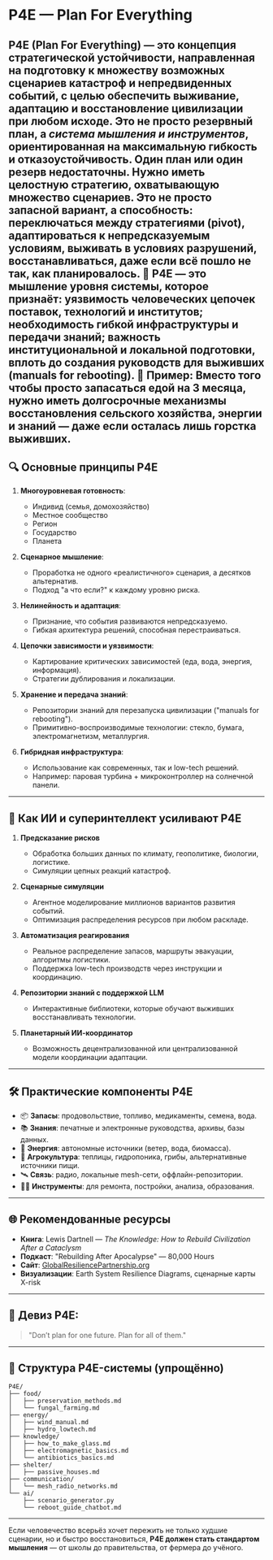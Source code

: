 # P4E — Plan For Everything

**P4E** (Plan For Everything) — это концепция стратегической устойчивости, направленная на подготовку к множеству возможных сценариев катастроф и непредвиденных событий, с целью обеспечить выживание, адаптацию и восстановление цивилизации при любом исходе. Это не просто резервный план, а *система мышления и инструментов*, ориентированная на максимальную гибкость и отказоустойчивость.
Один план или один резерв недостаточны. Нужно иметь целостную стратегию, охватывающую множество сценариев. Это не просто запасной вариант, а способность:
переключаться между стратегиями (pivot), адаптироваться к непредсказуемым условиям, выживать в условиях разрушений,
восстанавливаться, даже если всё пошло не так, как планировалось. 
🔹 P4E — это мышление уровня системы, которое признаёт:
уязвимость человеческих цепочек поставок, технологий и институтов;
необходимость гибкой инфраструктуры и передачи знаний;
важность институциональной и локальной подготовки, вплоть до создания руководств для выживших (manuals for rebooting).
🔹 Пример:
Вместо того чтобы просто запасаться едой на 3 месяца, нужно иметь долгосрочные механизмы восстановления сельского хозяйства, энергии и знаний — даже если осталась лишь горстка выживших.
---

## 🔍 Основные принципы P4E

1. **Многоуровневая готовность**:

   * Индивид (семья, домохозяйство)
   * Местное сообщество
   * Регион
   * Государство
   * Планета

2. **Сценарное мышление**:

   * Проработка не одного «реалистичного» сценария, а десятков альтернатив.
   * Подход "а что если?" к каждому уровню риска.

3. **Нелинейность и адаптация**:

   * Признание, что события развиваются непредсказуемо.
   * Гибкая архитектура решений, способная перестраиваться.

4. **Цепочки зависимости и уязвимости**:

   * Картирование критических зависимостей (еда, вода, энергия, информация).
   * Стратегии дублирования и локализации.

5. **Хранение и передача знаний**:

   * Репозитории знаний для перезапуска цивилизации ("manuals for rebooting").
   * Примитивно-воспроизводимые технологии: стекло, бумага, электромагнетизм, металлургия.

6. **Гибридная инфраструктура**:

   * Использование как современных, так и low-tech решений.
   * Например: паровая турбина + микроконтроллер на солнечной панели.

---

## 🧠 Как ИИ и суперинтеллект усиливают P4E

1. **Предсказание рисков**

   * Обработка больших данных по климату, геополитике, биологии, логистике.
   * Симуляции цепных реакций катастроф.

2. **Сценарные симуляции**

   * Агентное моделирование миллионов вариантов развития событий.
   * Оптимизация распределения ресурсов при любом раскладе.

3. **Автоматизация реагирования**

   * Реальное распределение запасов, маршруты эвакуации, алгоритмы логистики.
   * Поддержка low-tech производств через инструкции и координацию.

4. **Репозитории знаний с поддержкой LLM**

   * Интерактивные библиотеки, которые обучают выживших восстанавливать технологии.

5. **Планетарный ИИ-координатор**

   * Возможность децентрализованной или централизованной модели координации адаптации.

---

## 🛠️ Практические компоненты P4E

* 📦 **Запасы**: продовольствие, топливо, медикаменты, семена, вода.
* 📚 **Знания**: печатные и электронные руководства, архивы, базы данных.
* 🔌 **Энергия**: автономные источники (ветер, вода, биомасса).
* 🌱 **Агрокультура**: теплицы, гидропоника, грибы, альтернативные источники пищи.
* 🛰 **Связь**: радио, локальные mesh-сети, оффлайн-репозитории.
* 🧑‍🔧 **Инструменты**: для ремонта, постройки, анализа, образования.

---

## 🌐 Рекомендованные ресурсы

* **Книга**: Lewis Dartnell — *The Knowledge: How to Rebuild Civilization After a Cataclysm*
* **Подкаст**: "Rebuilding After Apocalypse" — 80,000 Hours
* **Сайт**: [GlobalResiliencePartnership.org](https://www.globalresiliencepartnership.org/)
* **Визуализации**: Earth System Resilience Diagrams, сценарные карты X-risk

---

## 🧭 Девиз P4E:

> "Don’t plan for one future. Plan for all of them."

---

## 📁 Структура P4E-системы (упрощённо)

```
P4E/
├── food/
│   ├── preservation_methods.md
│   └── fungal_farming.md
├── energy/
│   ├── wind_manual.md
│   ├── hydro_lowtech.md
├── knowledge/
│   ├── how_to_make_glass.md
│   ├── electromagnetic_basics.md
│   └── antibiotics_basics.md
├── shelter/
│   ├── passive_houses.md
├── communication/
│   └── mesh_radio_networks.md
└── ai/
    ├── scenario_generator.py
    └── reboot_guide_chatbot.md
```

---

Если человечество всерьёз хочет пережить не только худшие сценарии, но и быстро восстановиться, **P4E должен стать стандартом мышления** — от школы до правительства, от фермера до учёного.
